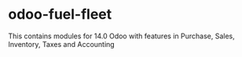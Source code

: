 # odoo-fuel-fleet
This contains modules for 14.0 Odoo with features in Purchase, Sales, Inventory, Taxes and Accounting 
